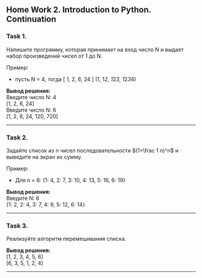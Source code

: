 ## Home Work 2. Introduction to Python. Continuation ##

### Task 1.
Напишите программу, которая принимает на вход число N и выдает набор произведений чисел от 1 до N.

Пример:

- пусть N = 4, тогда [ 1, 2, 6, 24 ] (1, 1*2, 1*2*3, 1*2*3*4)

**Вывод решения:**\
Введите число N: 4 \
[1, 2, 6, 24] \
Введите число N: 6 \
[1, 2, 6, 24, 120, 720]
___

### Task 2.
Задайте список из n чисел последовательности $(1+\frac 1 n)^n$ и выведите на экран их сумму.

Пример:

- Для n = 6: {1: 4, 2: 7, 3: 10, 4: 13, 5: 16, 6: 19}

**Вывод решения:** \
Введите N: 6 \
{1: 2, 2: 4, 3: 7, 4: 9, 5: 12, 6: 14}
___
### Task 3.
Реализуйте алгоритм перемешивания списка.

**Вывод решения:** \
[1, 2, 3, 4, 5, 6] \
[6, 3, 5, 1, 2, 4]
___
